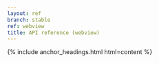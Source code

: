 ```yaml
---
layout: ref
branch: stable
ref: webview
title: API reference (webview)
---
```

{% include anchor_headings.html html=content %}
